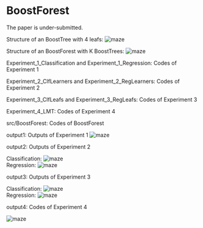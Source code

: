 # BoostForest

The paper is under-submitted.



Structure of an BoostTree with 4 leafs:
![maze](https://github.com/zhaochangming/BoostForest/blob/master/img/FigASTree.png)  

Structure of an BoostForest with K BoostTrees:
![maze](https://github.com/zhaochangming/BoostForest/master/FigASForest.png)  

Experiment_1_Classification and Experiment_1_Regression: Codes of Experiment 1

Experiment_2_ClfLearners and Experiment_2_RegLearners: Codes of Experiment 2

Experiment_3_ClfLeafs and Experiment_3_RegLeafs: Codes of Experiment 3

Experiment_4_LMT: Codes of Experiment 4

src/BoostForest: Codes of BoostForest

output1: Outputs of Experiment 1
![maze](https://github.com/zhaochangming/BoostForest/master/ex_1.png)  

output2: Outputs of Experiment 2

Classification:
![maze](https://github.com/zhaochangming/BoostForest/master/ex_2_clf.png)  
Regression:
![maze](https://github.com/zhaochangming/BoostForest/master/ex_2_reg.png)  

output3: Outputs of Experiment 3

Classification:
![maze](https://github.com/zhaochangming/BoostForest/master/ex_3_clf.png)  
Regression:
![maze](https://github.com/zhaochangming/BoostForest/master/ex_3_reg.png)  

output4: Codes of Experiment 4

![maze](https://github.com/zhaochangming/BoostForest/master/ex_4.png)  
